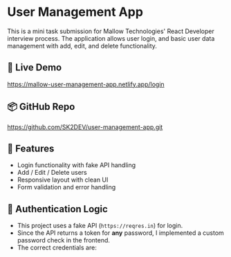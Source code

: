 # User Management App

This is a mini task submission for Mallow Technologies' React Developer interview process. The application allows user login, and basic user data management with add, edit, and delete functionality.

## 🔗 Live Demo
https://mallow-user-management-app.netlify.app/login

## 📦 GitHub Repo
https://github.com/SK2DEV/user-management-app.git

## 🚀 Features
- Login functionality with fake API handling
- Add / Edit / Delete users
- Responsive layout with clean UI
- Form validation and error handling

## 🔐 Authentication Logic

- This project uses a fake API (`https://reqres.in`) for login.
- Since the API returns a token for **any** password, I implemented a custom password check in the frontend.
- The correct credentials are:

